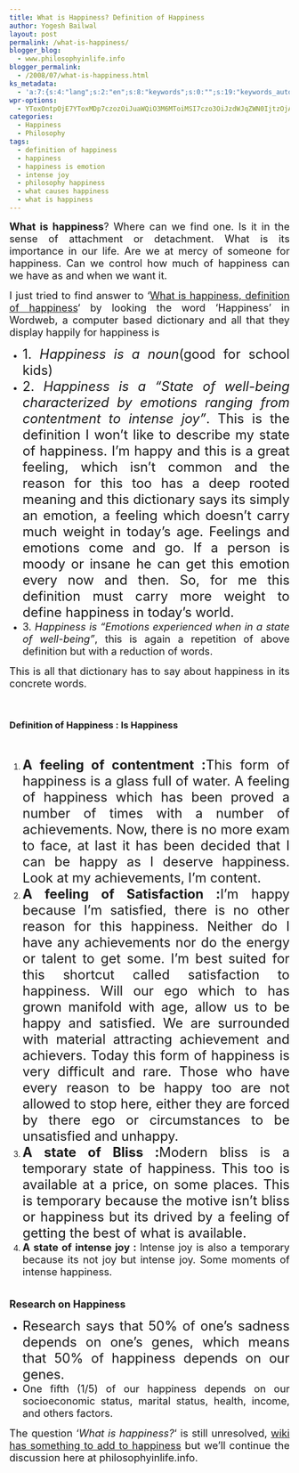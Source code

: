 ```yaml
---
title: What is Happiness? Definition of Happiness
author: Yogesh Bailwal
layout: post
permalink: /what-is-happiness/
blogger_blog:
  - www.philosophyinlife.info
blogger_permalink:
  - /2008/07/what-is-happiness.html
ks_metadata:
  - 'a:7:{s:4:"lang";s:2:"en";s:8:"keywords";s:0:"";s:19:"keywords_autoupdate";s:1:"0";s:11:"description";s:0:"";s:22:"description_autoupdate";s:1:"0";s:5:"title";s:0:"";s:6:"robots";s:12:"index,follow";}'
wpr-options:
  - YToxOntpOjE7YToxMDp7czozOiJuaWQiO3M6MToiMSI7czo3OiJzdWJqZWN0IjtzOjA6IiI7czo4OiJ0ZXh0Ym9keSI7czowOiIiO3M6ODoiaHRtbGJvZHkiO3M6MDoiIjtzOjc6ImRpc2FibGUiO2k6MDtzOjE1OiJub2N1c3RvbWl6YXRpb24iO2k6MTtzOjEyOiJub3Bvc3RzZXJpZXMiO2k6MTtzOjEwOiJodG1sZW5hYmxlIjtpOjE7czoxMjoiYXR0YWNoaW1hZ2VzIjtpOjE7czoyMToic2tpcGFjdGl2ZXN1YnNjcmliZXJzIjtpOjA7fX0=
categories:
  - Happiness
  - Philosophy
tags:
  - definition of happiness
  - happiness
  - happiness is emotion
  - intense joy
  - philosophy happiness
  - what causes happiness
  - what is happiness
---
```

<div style="text-align: justify;">
  <p>
    <span style="font-size: 130%;"><span style="font-weight: bold;">What is happiness</span>? Where can we find one. Is it in the sense of attachment or detachment. What is its importance in our life. Are we at mercy of someone for happiness. Can we control how much of happiness can we have as and when we want it.</span>
  </p>
  
  <p>
    <span style="font-size: 130%;">I just tried to find answer to &#8216;<a href="http://www.philosophyinlife.info/what-is-happiness/">What is happiness, definition of happiness</a>&#8216; by looking the word &#8216;Happiness&#8217; in Wordweb, a computer based dictionary and all that they display happily for happiness is</span>
  </p>
</div>

<ul style="text-align: justify;">
  <li>
    <span style="font-size: 130%;"><span style="font-size: 130%;">1. <span style="font-style: italic;">Happiness is a noun</span>(good for school kids)</span></span>
  </li>
  <li>
    <span style="font-size: 130%;"><span style="font-size: 130%;">2. <span style="font-style: italic;">Happiness is a &#8220;State of well-being characterized by emotions ranging from contentment to intense joy&#8221;</span>. This is the definition I won&#8217;t like to describe my state of happiness. I&#8217;m happy and this is a great feeling, which isn&#8217;t common and the reason for this too has a deep rooted meaning and this dictionary says its simply an emotion, a feeling which doesn&#8217;t carry much weight in today&#8217;s age. Feelings and emotions come and go. If a person is moody or insane he can get this emotion every now and then. So, for me this definition must carry more weight to define happiness in today&#8217;s world.</span></span>
  </li>
  <li>
    <span style="font-size: 130%;">3. <span style="font-style: italic;">Happiness is &#8220;Emotions experienced when in a state of well-being&#8221;</span>, this is again a repetition of above definition but with a reduction of words.</span>
  </li>
</ul>

<div style="text-align: justify;">
  <p>
    <span style="font-size: 130%;">This is all that dictionary has to say about happiness in its concrete words.</span>
  </p>
  
  <p>
    &nbsp;
  </p>
  
  <h3>
    Definition of Happiness : Is Happiness
  </h3>
  
  <p>
    &nbsp;
  </p>
</div>

<ol style="text-align: justify;">
  <li>
    <span style="font-size: 130%;"><span style="font-size: 130%;"><span style="font-weight: bold;">A feeling of contentment :</span>This form of happiness is a glass full of water. A feeling of happiness which has been proved a number of times with a number of achievements. Now, there is no more exam to face, at last it has been decided that I can be happy as I deserve happiness. Look at my achievements, I&#8217;m content.</span></span>
  </li>
  <li>
    <span style="font-size: 130%;"><span style="font-size: 130%;"><span style="font-weight: bold;">A feeling of Satisfaction :</span>I&#8217;m happy because I&#8217;m satisfied, there is no other reason for this happiness. Neither do I have any achievements nor do the energy or talent to get some. I&#8217;m best suited for this shortcut called satisfaction to happiness. Will our ego which to has grown manifold with age, allow us to be happy and satisfied. We are surrounded with material attracting achievement and achievers. Today this form of happiness is very difficult and rare. Those who have every reason to be happy too are not allowed to stop here, either they are forced by there ego or circumstances to be unsatisfied and unhappy.</span></span>
  </li>
  <li>
    <span style="font-size: 130%;"><span style="font-size: 130%;"><span style="font-weight: bold;">A state of Bliss :</span>Modern bliss is a temporary state of happiness. This too is available at a price, on some places. This is temporary because the motive isn&#8217;t bliss or happiness but its drived by a feeling of getting the best of what is available.</span></span>
  </li>
  <li>
    <span style="font-size: 130%;"><span style="font-weight: bold;">A state of intense joy : </span>Intense joy is also a temporary because its not joy but intense joy. Some moments of intense happiness.<br /> </span>
  </li>
</ol>

<span style="font-size: 130%;"><span style="font-weight: bold;"><br /> Research on Happiness</span><br /> </span>

<ul style="text-align: justify;">
  <li>
    <span style="font-size: 130%;"><span style="font-size: 130%;">Research says that 50% of one&#8217;s sadness depends on one&#8217;s genes, which means that 50% of happiness depends on our genes.</span></span>
  </li>
  <li>
    <span style="font-size: 130%;">One fifth (1/5) of our happiness depends on our socioeconomic status, marital status, health, income, and others factors.</span>
  </li>
</ul>

<div style="text-align: justify;">
  <span style="font-size: 130%;">The question &#8216;<span style="font-style: italic;">What is happiness?</span>&#8216; is still unresolved, <a href="http://en.wikipedia.org/wiki/Happiness">wiki has something to add to happiness</a> but we&#8217;ll continue the discussion here at philosophyinlife.info.</span>
</div>